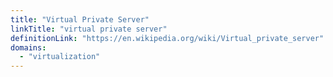 ```yaml
---
title: "Virtual Private Server"
linkTitle: "virtual private server"
definitionLink: "https://en.wikipedia.org/wiki/Virtual_private_server"
domains:
  - "virtualization"
---
```

